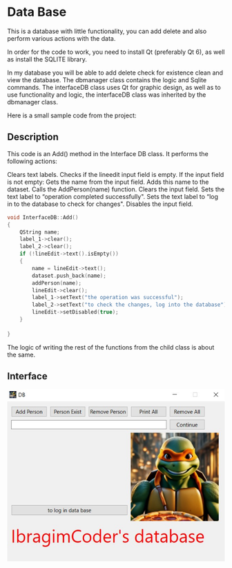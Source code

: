 # Data Base 

This is a database with little functionality, you can add delete and also perform various actions with the data.

In order for the code to work, you need to install Qt (preferably Qt 6), as well as install the SQLITE library.

In my database you will be able to add delete check for existence clean and view the database.
The dbmanager class contains the logic and Sqlite commands. The interfaceDB class uses Qt for graphic design, as well as to use functionality and logic, the interfaceDB class was inherited by the dbmanager class.

Here is a small sample code from the project:

## Description

This code is an Add() method in the Interface DB class. It performs the following actions:

Clears text labels.
Checks if the lineedit input field is empty.
If the input field is not empty:
Gets the name from the input field.
Adds this name to the dataset.
Calls the AddPerson(name) function.
Clears the input field.
Sets the text label to “operation completed successfully".
Sets the text label to “log in to the database to check for changes".
Disables the input field.

``` c++
void InterfaceDB::Add()
{
    QString name;
    label_1->clear();
    label_2->clear();
    if (!lineEdit->text().isEmpty())
    {
        name = lineEdit->text();
        dataset.push_back(name);
        addPerson(name);
        lineEdit->clear();
        label_1->setText("the operation was successful");
        label_2->setText("to check the changes, log into the database");
        lineEdit->setDisabled(true);
    }

}
```


The logic of writing the rest of the functions from the child class is about the same.



## Interface

<img src="photo1.jpg" alt>

